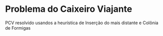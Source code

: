 # Problema do Caixeiro Viajante

PCV resolvido usandos a heurística de Inserção do mais distante e Colônia de Formigas
